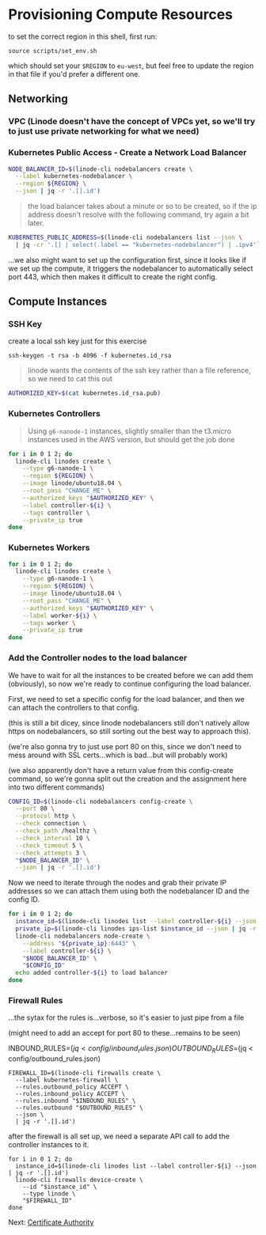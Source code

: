 # Provisioning Compute Resources

to set the correct region in this shell, first run:

```
source scripts/set_env.sh
```

which should set your `$REGION` to `eu-west`, but feel free to update the region in that file if you'd prefer a different one.

## Networking

### VPC (Linode doesn't have the concept of VPCs yet, so we'll try to just use private networking for what we need)

### Kubernetes Public Access - Create a Network Load Balancer

```sh
NODE_BALANCER_ID=$(linode-cli nodebalancers create \
  --label kubernetes-nodebalancer \
  --region ${REGION} \
  --json | jq -r '.[].id')
```

> the load balancer takes about a minute or so to be created, so if the ip address doesn't resolve with the following command, try again a bit later.

```sh
KUBERNETES_PUBLIC_ADDRESS=$(linode-cli nodebalancers list --json \
  | jq -cr '.[] | select(.label == "kubernetes-nodebalancer") | .ipv4')
```

...we also might want to set up the configuration first, since it looks like if we set up the compute, it triggers the nodebalancer to automatically select port 443, which then makes it difficult to create the right config.

## Compute Instances

### SSH Key

create a local ssh key just for this exercise

```
ssh-keygen -t rsa -b 4096 -f kubernetes.id_rsa
```

> linode wants the contents of the ssh key rather than a file reference, so we need to cat this out

```sh
AUTHORIZED_KEY=$(cat kubernetes.id_rsa.pub)
```

### Kubernetes Controllers

> Using `g6-nanode-1` instances, slightly smaller than the t3.micro instances used in the AWS version, but should get the job done

```sh
for i in 0 1 2; do
  linode-cli linodes create \
    --type g6-nanode-1 \
    --region ${REGION} \
    --image linode/ubuntu18.04 \
    --root_pass "CHANGE_ME" \
    --authorized_keys "$AUTHORIZED_KEY" \
    --label controller-${i} \
    --tags controller \
    --private_ip true
done
```

### Kubernetes Workers

```sh
for i in 0 1 2; do
  linode-cli linodes create \
    --type g6-nanode-1 \
    --region ${REGION} \
    --image linode/ubuntu18.04 \
    --root_pass "CHANGE_ME" \
    --authorized_keys "$AUTHORIZED_KEY" \
    --label worker-${i} \
    --tags worker \
    --private_ip true
done
```

### Add the Controller nodes to the load balancer

We have to wait for all the instances to be created before we can add them (obviously), so now we're ready to continue configuring the load balancer.

First, we need to set a specific config for the load balancer, and then we can attach the controllers to that config.

(this is still a bit dicey, since linode nodebalancers still don't natively allow https on nodebalancers, so still sorting out the best way to approach this).

(we're also gonna try to just use port 80 on this, since we don't need to mess around with SSL certs...which is bad...but will probably work)

(we also apparently don't have a return value from this config-create command, so we're gonna split out the creation and the assignment here into two different commands)

```sh
CONFIG_ID=$(linode-cli nodebalancers config-create \
  --port 80 \
  --protocol http \
  --check connection \
  --check_path /healthz \
  --check_interval 10 \
  --check_timeout 5 \
  --check_attempts 3 \
  "$NODE_BALANCER_ID" \
  --json | jq -r '.[].id')
```

Now we need to iterate through the nodes and grab their private IP addresses so we can attach them using both the nodebalancer ID and the config ID.

```sh
for i in 0 1 2; do
  instance_id=$(linode-cli linodes list --label controller-${i} --json | jq -r '.[].id')
  private_ip=$(linode-cli linodes ips-list $instance_id --json | jq -r '.[].ipv4.private | .[].address')
  linode-cli nodebalancers node-create \
    --address "${private_ip}:6443" \
    --label controller-${i} \
    "$NODE_BALANCER_ID" \
    "$CONFIG_ID"
  echo added controller-${i} to load balancer
done
```

### Firewall Rules

...the sytax for the rules is...verbose, so it's easier to just pipe from a file

(might need to add an accept for port 80 to these...remains to be seen)

INBOUND_RULES=$(jq < config/inbound_rules.json)
OUTBOUND_RULES=$(jq < config/outbound_rules.json)


```
FIREWALL_ID=$(linode-cli firewalls create \
  --label kubernetes-firewall \
  --rules.outbound_policy ACCEPT \
  --rules.inbound_policy ACCEPT \
  --rules.inbound "$INBOUND_RULES" \
  --rules.outbound "$OUTBOUND_RULES" \
  --json \
  | jq -r '.[].id')

```

after the firewall is all set up, we need a separate API call to add the controller instances to it.

```
for i in 0 1 2; do
  instance_id=$(linode-cli linodes list --label controller-${i} --json | jq -r '.[].id')
  linode-cli firewalls device-create \
    --id "$instance_id" \
    --type linode \
    "$FIREWALL_ID"
done
```

Next: [Certificate Authority](04-certificate-authority.md)
